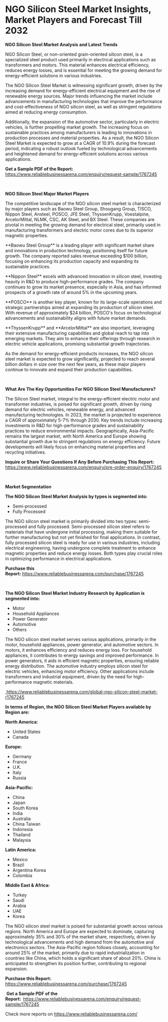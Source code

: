 <p><h1>NGO Silicon Steel Market Insights, Market Players and Forecast Till 2032</h1></p><p><strong>NGO Silicon Steel Market Analysis and Latest Trends</strong></p>
<p><p>NGO Silicon Steel, or non-oriented grain-oriented silicon steel, is a specialized steel product used primarily in electrical applications such as transformers and motors. This material enhances electrical efficiency, reduces energy losses, and is essential for meeting the growing demand for energy-efficient solutions in various industries.</p><p>The NGO Silicon Steel Market is witnessing significant growth, driven by the increasing demand for energy-efficient electrical equipment and the rise of renewable energy sources. Major trends influencing the market include advancements in manufacturing technologies that improve the performance and cost-effectiveness of NGO silicon steel, as well as stringent regulations aimed at reducing energy consumption. </p><p>Additionally, the expansion of the automotive sector, particularly in electric vehicles, is further propelling market growth. The increasing focus on sustainable practices among manufacturers is leading to innovations in production processes and material properties. As a result, the NGO Silicon Steel Market is expected to grow at a CAGR of 10.9% during the forecast period, indicating a robust outlook fueled by technological advancements and heightened demand for energy-efficient solutions across various applications.</p></p>
<p><strong>Get a Sample PDF of the Report:&nbsp;</strong> <a href="https://www.reliablebusinessarena.com/enquiry/request-sample/1767245?utm_campaign=1995&utm_medium=2&utm_source=Github&utm_content=ia&utm_term=02022025&utm_id=ngo-silicon-steel">https://www.reliablebusinessarena.com/enquiry/request-sample/1767245</a></p>
<p>&nbsp;</p>
<p><strong>NGO Silicon Steel Major Market Players</strong></p>
<p><p>The competitive landscape of the NGO silicon steel market is characterized by major players such as Baowu Steel Group, Shougang Group, TISCO, Nippon Steel, Ansteel, POSCO, JFE Steel, ThyssenKrupp, Voestalpine, ArcelorMittal, NLMK, CSC, AK Steel, and BX Steel. These companies are pivotal in meeting the growing demand for electrical steel, primarily used in manufacturing transformers and electric motor cores due to its superior magnetic properties.</p><p>**Baowu Steel Group** is a leading player with significant market share and innovations in production technology, positioning itself for future growth. The company reported sales revenue exceeding $100 billion, focusing on enhancing its production capacity and expanding its sustainable practices.</p><p>**Nippon Steel** excels with advanced innovation in silicon steel, investing heavily in R&D to produce high-performance grades. The company continues to grow its market presence, especially in Asia, and has informed prospects of a growth rate of around 5% in the upcoming years.</p><p>**POSCO** is another key player, known for its large-scale operations and strategic partnerships aimed at expanding its production of silicon steel. With revenue of approximately $24 billion, POSCO's focus on technological advancements and sustainability aligns with future market demands.</p><p>**ThyssenKrupp** and **ArcelorMittal** are also important, leveraging their extensive manufacturing capabilities and global reach to tap into emerging markets. They aim to enhance their offerings through research in electric vehicle applications, promising substantial growth trajectories.</p><p>As the demand for energy-efficient products increases, the NGO silicon steel market is expected to grow significantly, projected to reach several billion dollars in size over the next few years, as these major players continue to innovate and expand their production capabilities.</p></p>
<p>&nbsp;</p>
<p><strong>What Are The Key Opportunities For NGO Silicon Steel Manufacturers?</strong></p>
<p><p>The Silicon Steel market, integral to the energy-efficient electric motor and transformer industries, is poised for significant growth, driven by rising demand for electric vehicles, renewable energy, and advanced manufacturing technologies. In 2023, the market is projected to experience a CAGR of approximately 5-7% through 2030. Key trends include increasing investments in R&D for high-performance grades and sustainability practices to reduce environmental impacts. Geographically, Asia-Pacific remains the largest market, with North America and Europe showing substantial growth due to stringent regulations on energy efficiency. Future developments will likely focus on enhancing material properties and recycling initiatives.</p></p>
<p><strong>Inquire or Share Your Questions If Any Before Purchasing This Report:</strong> <a href="https://www.reliablebusinessarena.com/enquiry/pre-order-enquiry/1767245?utm_campaign=1995&utm_medium=2&utm_source=Github&utm_content=ia&utm_term=02022025&utm_id=ngo-silicon-steel">https://www.reliablebusinessarena.com/enquiry/pre-order-enquiry/1767245</a></p>
<p>&nbsp;</p>
<p><strong>Market Segmentation</strong></p>
<p><strong>The NGO Silicon Steel Market Analysis by types is segmented into:</strong></p>
<p><ul><li>Semi-processed</li><li>Fully Processed</li></ul></p>
<p><p>The NGO silicon steel market is primarily divided into two types: semi-processed and fully processed. Semi-processed silicon steel refers to materials that have undergone initial processing, making them suitable for further manufacturing but not yet finished for final applications. In contrast, fully processed silicon steel is ready for use in various industries, including electrical engineering, having undergone complete treatment to enhance magnetic properties and reduce energy losses. Both types play crucial roles in optimizing performance in electrical applications.</p></p>
<p><strong>Purchase this Report:&nbsp;</strong><a href="https://www.reliablebusinessarena.com/purchase/1767245?utm_campaign=1995&utm_medium=2&utm_source=Github&utm_content=ia&utm_term=02022025&utm_id=ngo-silicon-steel">https://www.reliablebusinessarena.com/purchase/1767245</a></p>
<p>&nbsp;</p>
<p><strong>The NGO Silicon Steel Market Industry Research by Application is segmented into:</strong></p>
<p><ul><li>Motor</li><li>Household Appliances</li><li>Power Generator</li><li>Automotive</li><li>Others</li></ul></p>
<p><p>The NGO silicon steel market serves various applications, primarily in the motor, household appliances, power generator, and automotive sectors. In motors, it enhances efficiency and reduces energy loss. For household appliances, it contributes to energy savings and improved performance. In power generators, it aids in efficient magnetic properties, ensuring reliable energy distribution. The automotive industry employs silicon steel for electric vehicles, enhancing motor efficiency. Other applications include transformers and industrial equipment, driven by the need for high-performance magnetic materials.</p></p>
<p><a href="https://www.reliablebusinessarena.com/global-ngo-silicon-steel-market-r1767245?utm_campaign=1995&utm_medium=2&utm_source=Github&utm_content=ia&utm_term=02022025&utm_id=ngo-silicon-steel">&nbsp;https://www.reliablebusinessarena.com/global-ngo-silicon-steel-market-r1767245</a></p>
<p><strong>In terms of Region, the NGO Silicon Steel Market Players available by Region are:</strong></p>
<p>
    <p> <strong> North America: </strong>
        <ul>
            <li>United States</li>
            <li>Canada</li>
        </ul>
        </p> 
    <p> <strong> Europe: </strong>
        <ul>
            <li>Germany</li>
            <li>France</li>
            <li>U.K.</li>
            <li>Italy</li>
            <li>Russia</li>
        </ul>
        </p> 
    <p> <strong> Asia-Pacific: </strong>
        <ul>
            <li>China</li>
            <li>Japan</li>
            <li>South Korea</li>
            <li>India</li>
            <li>Australia</li>
            <li>China Taiwan</li>
            <li>Indonesia</li>
            <li>Thailand</li>
            <li>Malaysia</li>
        </ul>
        </p> 
    <p> <strong> Latin America: </strong>
        <ul>
            <li>Mexico</li>
            <li>Brazil</li>
            <li>Argentina Korea</li>
            <li>Colombia</li>
        </ul>
        </p> 
    <p> <strong> Middle East & Africa: </strong>
        <ul>
            <li>Turkey</li>
            <li>Saudi</li>
            <li>Arabia</li>
            <li>UAE</li>
            <li>Korea</li>
        </ul>
    </p>
    </p>
<p><p>The NGO silicon steel market is poised for substantial growth across various regions. North America and Europe are expected to dominate, capturing approximately 35% and 30% of the market share, respectively, driven by technological advancements and high demand from the automotive and electronics sectors. The Asia-Pacific region follows closely, accounting for around 25% of the market, primarily due to rapid industrialization in countries like China, which holds a significant share of about 20%. China is anticipated to strengthen its position further, contributing to regional expansion.</p></p>
<p><strong>Purchase this Report: </strong><a href="https://www.reliablebusinessarena.com/purchase/1767245?utm_campaign=1995&utm_medium=2&utm_source=Github&utm_content=ia&utm_term=02022025&utm_id=ngo-silicon-steel">https://www.reliablebusinessarena.com/purchase/1767245</a></p>
<p>&nbsp;<strong>Get a Sample PDF of the Report:&nbsp;&nbsp;</strong><a href="https://www.reliablebusinessarena.com/enquiry/request-sample/1767245?utm_campaign=1995&utm_medium=2&utm_source=Github&utm_content=ia&utm_term=02022025&utm_id=ngo-silicon-steel">https://www.reliablebusinessarena.com/enquiry/request-sample/1767245</a></p>
<p><strong></strong></p>
<p>Check more reports on <a href="https://www.reliablebusinessarena.com/?utm_campaign=1995&utm_medium=2&utm_source=Github&utm_content=ia&utm_term=02022025&utm_id=ngo-silicon-steel">https://www.reliablebusinessarena.com/</a></p>
